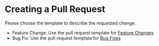 # Creating a Pull Request

Please choose the template to describe the requested change.

* Feature Change: Use the pull request template for [Feature Changes](.github/PULL_REQUEST_TEMPLATE/feature_change.md)
* Bug Fix: Use the pull request template for [Bug Fixes](.github/PULL_REQUEST_TEMPLATE/bug_fix.md)
